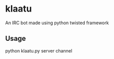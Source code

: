 klaatu
======

An IRC bot made using python twisted framework

Usage
-----

python klaatu.py server channel
